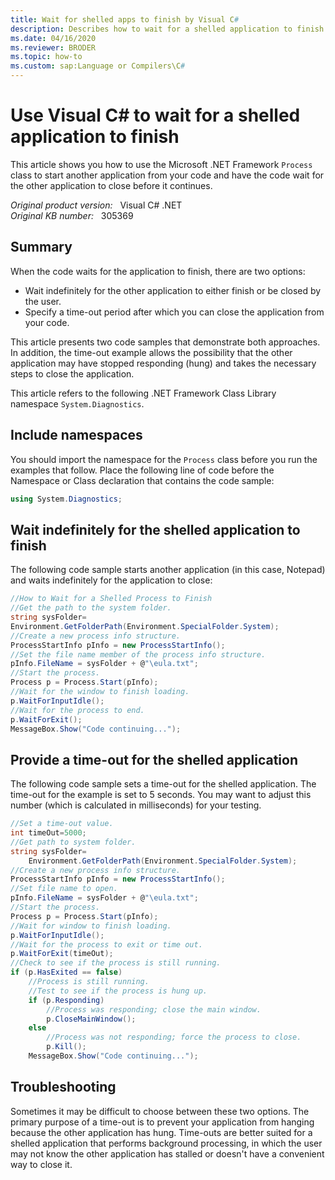 ```yaml
---
title: Wait for shelled apps to finish by Visual C#
description: Describes how to wait for a shelled application to finish by using Visual C#. Also provides a code sample to illustrate how to do this task.
ms.date: 04/16/2020
ms.reviewer: BRODER
ms.topic: how-to
ms.custom: sap:Language or Compilers\C#
---
```

# Use Visual C# to wait for a shelled application to finish

This article shows you how to use the Microsoft .NET Framework `Process` class to start another application from your code and have the code wait for the other application to close before it continues.

_Original product version:_ &nbsp; Visual C# .NET  
_Original KB number:_ &nbsp; 305369

## Summary

When the code waits for the application to finish, there are two options:

- Wait indefinitely for the other application to either finish or be closed by the user.
- Specify a time-out period after which you can close the application from your code.

This article presents two code samples that demonstrate both approaches. In addition, the time-out example allows the possibility that the other application may have stopped responding (hung) and takes the necessary steps to close the application.

This article refers to the following .NET Framework Class Library namespace `System.Diagnostics`.

## Include namespaces

You should import the namespace for the `Process` class before you run the examples that follow. Place the following line of code before the Namespace or Class declaration that contains the code sample:

```csharp
using System.Diagnostics;
```

## Wait indefinitely for the shelled application to finish

The following code sample starts another application (in this case, Notepad) and waits indefinitely for the application to close:

```csharp
//How to Wait for a Shelled Process to Finish
//Get the path to the system folder.
string sysFolder=
Environment.GetFolderPath(Environment.SpecialFolder.System);
//Create a new process info structure.
ProcessStartInfo pInfo = new ProcessStartInfo();
//Set the file name member of the process info structure.
pInfo.FileName = sysFolder + @"\eula.txt";
//Start the process.
Process p = Process.Start(pInfo);
//Wait for the window to finish loading.
p.WaitForInputIdle();
//Wait for the process to end.
p.WaitForExit();
MessageBox.Show("Code continuing...");
```

## Provide a time-out for the shelled application

The following code sample sets a time-out for the shelled application. The time-out for the example is set to 5 seconds. You may want to adjust this number (which is calculated in milliseconds) for your testing.

```csharp
//Set a time-out value.
int timeOut=5000;
//Get path to system folder.
string sysFolder=
    Environment.GetFolderPath(Environment.SpecialFolder.System);
//Create a new process info structure.
ProcessStartInfo pInfo = new ProcessStartInfo();
//Set file name to open.
pInfo.FileName = sysFolder + @"\eula.txt";
//Start the process.
Process p = Process.Start(pInfo);
//Wait for window to finish loading.
p.WaitForInputIdle();
//Wait for the process to exit or time out.
p.WaitForExit(timeOut);
//Check to see if the process is still running.
if (p.HasExited == false)
    //Process is still running.
    //Test to see if the process is hung up.
    if (p.Responding)
        //Process was responding; close the main window.
        p.CloseMainWindow();
    else
        //Process was not responding; force the process to close.
        p.Kill();
    MessageBox.Show("Code continuing...");
```

## Troubleshooting

Sometimes it may be difficult to choose between these two options. The primary purpose of a time-out is to prevent your application from hanging because the other application has hung. Time-outs are better suited for a shelled application that performs background processing, in which the user may not know the other application has stalled or doesn't have a convenient way to close it.
